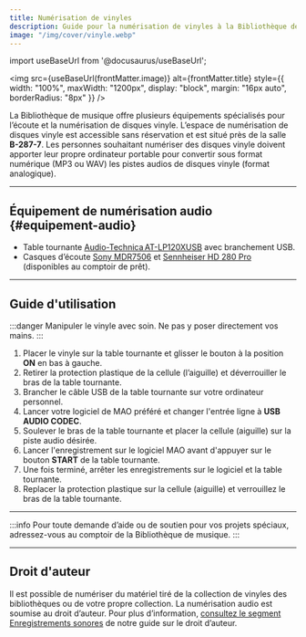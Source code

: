 ```yaml
---
title: Numérisation de vinyles
description: Guide pour la numérisation de vinyles à la Bibliothèque de musique de l'UdeM.
image: "/img/cover/vinyle.webp"
---
```


import useBaseUrl from '@docusaurus/useBaseUrl';

<img 
  src={useBaseUrl(frontMatter.image)} 
  alt={frontMatter.title} 
  style={{
    width: "100%",
    maxWidth: "1200px",
    display: "block",
    margin: "16px auto",
    borderRadius: "8px"
  }} 
/>


La Bibliothèque de musique offre plusieurs équipements spécialisés pour l’écoute et la numérisation de disques vinyle. L’espace de numérisation de disques vinyle est accessible sans réservation et est situé près de la salle **B-287-7**. Les personnes souhaitant numériser des disques vinyle doivent apporter leur propre ordinateur portable pour convertir sous format numérique (MP3 ou WAV) les pistes audios de disques vinyle (format analogique).

---

## Équipement de numérisation audio {#equipement-audio}

- Table tournante [Audio-Technica AT-LP120XUSB](https://www.audio-technica.com/en-ca/at-lp120xusb) avec branchement USB.  
- Casques d’écoute [Sony MDR7506](https://pro.sony/en_CA/products/headphones/mdr-7506) et [Sennheiser HD 280 Pro](https://www.sennheiser.com/en-in/catalog/products/headphones/hd-280-pro/hd-280-pro-506845) (disponibles au comptoir de prêt).

---

## Guide d'utilisation

:::danger Manipuler le vinyle avec soin. Ne pas y poser directement vos mains.
:::

1. Placer le vinyle sur la table tournante et glisser le bouton à la position **ON** en bas à gauche.  
2. Retirer la protection plastique de la cellule (l’aiguille) et déverrouiller le bras de la table tournante.  
3. Brancher le câble USB de la table tournante sur votre ordinateur personnel.  
4. Lancer votre logiciel de MAO préféré et changer l'entrée ligne à **USB AUDIO CODEC**.  
5. Soulever le bras de la table tournante et placer la cellule (aiguille) sur la piste audio désirée.  
6. Lancer l'enregistrement sur le logiciel MAO avant d'appuyer sur le bouton **START** de la table tournante.  
7. Une fois terminé, arrêter les enregistrements sur le logiciel et la table tournante.  
8. Replacer la protection plastique sur la cellule (aiguille) et verrouillez le bras de la table tournante.

---

:::info
Pour toute demande d’aide ou de soutien pour vos projets spéciaux, adressez-vous au comptoir de la Bibliothèque de musique.
:::

---

## Droit d'auteur

Il est possible de numériser du matériel tiré de la collection de vinyles des bibliothèques ou de votre propre collection. La numérisation audio est soumise au droit d’auteur. Pour plus d’information, [consultez le segment Enregistrements sonores](https://boite-outils.bib.umontreal.ca/c.php?g=740213&p=5349289) de notre guide sur le droit d’auteur.